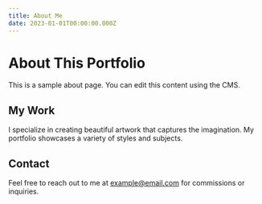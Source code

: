 ```yaml
---
title: About Me
date: 2023-01-01T00:00:00.000Z
---
```


# About This Portfolio

This is a sample about page. You can edit this content using the CMS.

## My Work

I specialize in creating beautiful artwork that captures the imagination. My portfolio showcases a variety of styles and subjects.

## Contact

Feel free to reach out to me at example@email.com for commissions or inquiries.